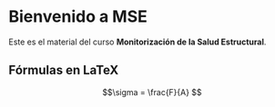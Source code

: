 # Bienvenido a MSE

Este es el material del curso **Monitorización de la Salud Estructural**.

## Fórmulas en LaTeX
```math
\sigma = \frac{F}{A}